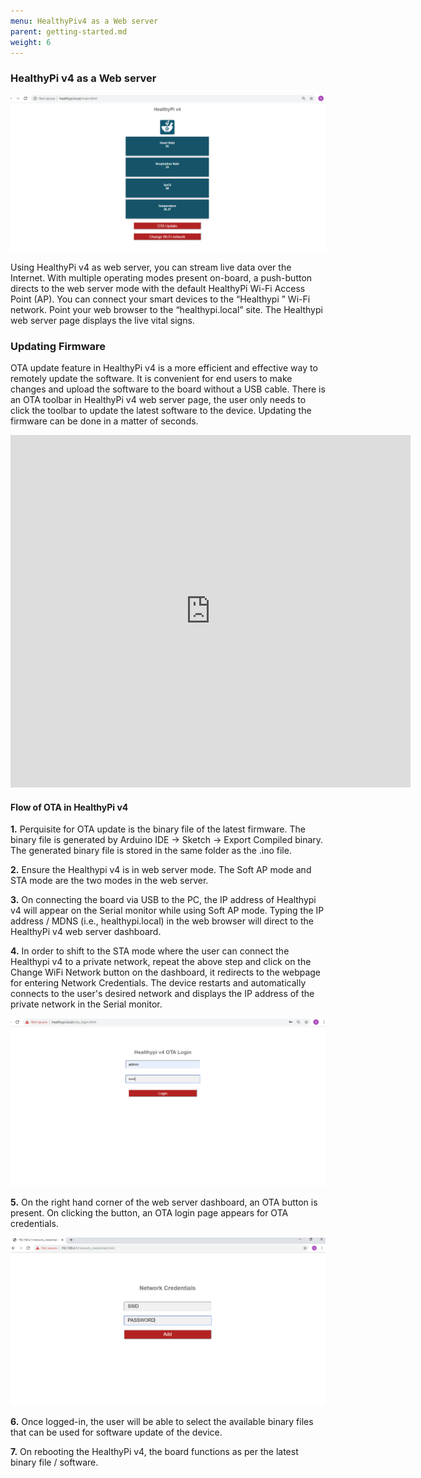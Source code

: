 ```yaml
---
menu: HealthyPiv4 as a Web server
parent: getting-started.md
weight: 6
---
```

### HealthyPi v4 as a Web server

![](assets/4-web-server-42061701.PNG)

Using HealthyPi v4 as web server, you can stream live data over the Internet. With multiple operating modes present on-board, a push-button directs to the web server mode with the default HealthyPi Wi-Fi Access Point (AP). You can connect your smart devices to the “Healthypi ” Wi-Fi network. Point your web browser to the “healthypi.local” site. The Healthypi web server page displays the live vital signs.

### Updating Firmware

OTA update feature in HealthyPi v4 is a more efficient and effective way to remotely update the software. It is convenient for end users to make changes and upload the software to the board without a USB cable. There is an OTA toolbar in HealthyPi v4 web server page, the user only needs to click the toolbar to update the latest software to the device. Updating the firmware can be done in a matter of seconds.

<iframe src="https://player.vimeo.com/video/374130519" width="640" height="564" frameborder="0" allow="autoplay; fullscreen" allowfullscreen></iframe>

#### Flow of OTA in HealthyPi v4

**1.** Perquisite for OTA update is the binary file of the latest firmware. The binary file is generated by Arduino IDE -> Sketch -> Export Compiled binary. The generated binary file is stored in the same folder as the .ino file.

**2.** Ensure the Healthypi v4 is in web server mode. The Soft AP mode and STA mode are the two modes in the web server.

**3.** On connecting the board via USB to the PC, the IP address of Healthypi v4 will appear on the Serial monitor while using Soft AP mode. Typing the IP address / MDNS (i.e., healthypi.local) in the web browser will direct to the  HealthyPi v4 web server dashboard.

**4.** In order to shift to the STA mode where the user can connect the Healthypi v4 to a private network, repeat the above step and click on the Change WiFi Network button on the dashboard, it redirects to the webpage for entering Network Credentials. The device restarts and automatically connects to the user's desired network and displays the IP address of the private network in the Serial monitor.

![](assets/4-web-server-f964c31c.PNG)

**5.** On the right hand corner of the web server dashboard, an OTA button is present. On clicking the button, an OTA login page appears for OTA credentials.

![](assets/4-web-server-a35d8734.PNG)

**6.** Once logged-in, the user will be able to select the available binary files that can be used for software update of the  device.

**7.** On rebooting the HealthyPi v4, the board functions as per the latest binary file / software.
